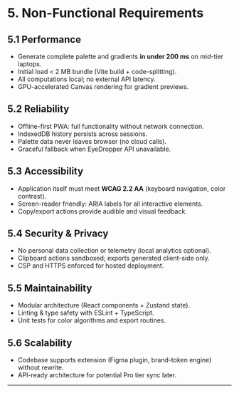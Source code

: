 # 5. Non-Functional Requirements

## **5.1 Performance**

* Generate complete palette and gradients **in under 200 ms** on mid-tier laptops.
* Initial load < 2 MB bundle (Vite build + code-splitting).
* All computations local; no external API latency.
* GPU-accelerated Canvas rendering for gradient previews.

## **5.2 Reliability**

* Offline-first PWA: full functionality without network connection.
* IndexedDB history persists across sessions.
* Palette data never leaves browser (no cloud calls).
* Graceful fallback when EyeDropper API unavailable.

## **5.3 Accessibility**

* Application itself must meet **WCAG 2.2 AA** (keyboard navigation, color contrast).
* Screen-reader friendly: ARIA labels for all interactive elements.
* Copy/export actions provide audible and visual feedback.

## **5.4 Security & Privacy**

* No personal data collection or telemetry (local analytics optional).
* Clipboard actions sandboxed; exports generated client-side only.
* CSP and HTTPS enforced for hosted deployment.

## **5.5 Maintainability**

* Modular architecture (React components + Zustand state).
* Linting & type safety with ESLint + TypeScript.
* Unit tests for color algorithms and export routines.

## **5.6 Scalability**

* Codebase supports extension (Figma plugin, brand-token engine) without rewrite.
* API-ready architecture for potential Pro tier sync later.


---
